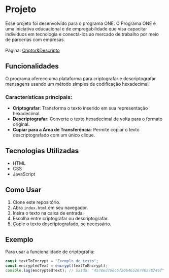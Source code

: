 # Projeto

Esse projeto foi desenvolvido para o programa ONE. O Programa ONE é uma iniciativa educacional e de empregabilidade que visa capacitar indivíduos em tecnologia e conectá-los ao mercado de trabalho por meio de parcerias com empresas.
<br>
<br>
Página: [Criptor&Descripto](https://adrianor85.github.io/Criptor-Descripto/)
## Funcionalidades

O programa oferece uma plataforma para criptografar e descriptografar mensagens usando um método simples de codificação hexadecimal.

### Características principais:

- **Criptografar**: Transforma o texto inserido em sua representação hexadecimal.
- **Descriptografar**: Converte o texto hexadecimal de volta para o formato original.
- **Copiar para a Área de Transferência**: Permite copiar o texto descriptografado com um único clique.

## Tecnologias Utilizadas

- HTML
- CSS
- JavaScript

## Como Usar

1. Clone este repositório.
2. Abra `index.html` em seu navegador.
3. Insira o texto na caixa de entrada.
4. Escolha entre criptografar ou descriptografar.
5. Copie o texto descriptografado, se necessário.

## Exemplo

Para usar a funcionalidade de criptografia:

```javascript
const textToEncrypt = "Exemplo de texto";
const encryptedText = encrypt(textToEncrypt);
console.log(encryptedText); // Saída: "45786d706c6f20646520746578746f"
